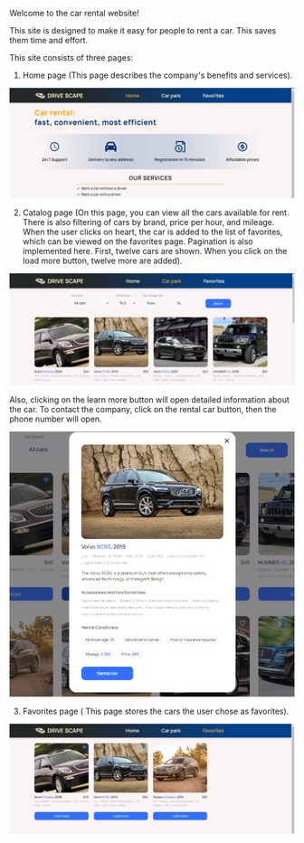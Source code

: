 Welcome to the car rental website!

This site is designed to make it easy for people to rent a car. This saves them
time and effort.

This site consists of three pages:

1. Home page (This page describes the company's benefits and services).

![HomePage](./src/assets/Home.png)

2. Catalog page (On this page, you can view all the cars available for rent.
   There is also filtering of cars by brand, price per hour, and mileage. When
   the user clicks on heart, the car is added to the list of favorites, which
   can be viewed on the favorites page. Pagination is also implemented here.
   First, twelve cars are shown. When you click on the load more button, twelve
   more are added).

![CatalogPage](./src/assets/Catalog.png)

Also, clicking on the learn more button will open detailed information about the
car. To contact the company, click on the rental car button, then the phone
number will open.

![Modal](./src/assets/Modal.png)

3. Favorites page ( This page stores the cars the user chose as favorites).

![FavoritesPage](./src/assets/Favorites.png)
